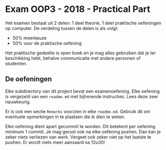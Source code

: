 # Exam OOP3 - 2018 - Practical Part

Het examen bestaat uit 2 delen: 1 deel theorie, 1 deel praktische oefeningen op computer. De verdeling tussen de delen is als volgt:
* 50% meerkeuze
* 50% voor de praktische oefening

Het praktische gedeelte is open boek en je mag alles gebruiken dat je ter beschikking hebt, behalve communicatie met andere personen of studenten.

## De oefeningen

Elke subdirectory van dit project bevat een examenoefening. Elke oefening is vergezeld van een `readme.md` met bijhorende instructies. Lees deze zeer nauwkeurig.

Er is ook een sectie `Remarks` voorzien in elke `readme.md`. Gebruik dit om eventuele opmerkingen in te plaatsen die ik dien te weten.

Elke oefening dient apart gecommit te worden. Dit betekent per oefening minimum 1 commit. Je mag gerust ook na elke oefening pushen. Dan kan je zeker niets verliezen van werk. Vergeet ook zeker niet op het laatste te pushen. Er wordt niets meer aanvaard na 12u30!

